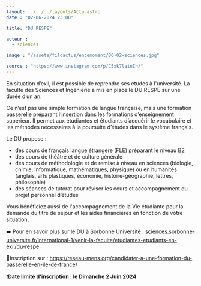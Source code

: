 ```yaml
---
layout: ../../../layouts/Actu.astro
date : "02-06-2024 23:00"

title: "DU RESPE"

auteur :
  - sciences

image : "/assets/fildactus/encemoment/06-02-sciences.jpg"

source : "https://www.instagram.com/p/C5xk7lainIh/"
---
```


En situation d’exil, il est possible de reprendre ses études à l'université. La faculté des Sciences et Ingénierie a mis en place le DU RESPE sur une durée d’un an.

Ce n’est pas une simple formation de langue française, mais une formation passerelle préparant l’insertion dans les formations d’enseignement supérieur. Il permet aux étudiantes et étudiants d’acquérir le vocabulaire et les méthodes nécessaires à la poursuite d’études dans le système français.

Le DU propose :  
- des cours de français langue étrangère (FLE) préparant le niveau B2  
-  des cours de théâtre et de culture générale  
- des cours de méthodologie et de remise à niveau en sciences (biologie, chimie, informatique, mathématiques, physique) ou en humanités (anglais, arts plastiques, économie, histoire-géographie, lettres, philosophie)  
- des séances de tutorat pour réviser les cours et accompagnement du projet personnel d’études

Vous bénéficiez aussi de l'accompagnement de la Vie étudiante pour la demande du titre de sejour et les aides financières en fonction de votre situation.

➡️ Pour en savoir plus sur le DU à Sorbonne Université : [sciences.sorbonne-universite.fr/international-1/venir-la-faculte/etudiantes-etudiants-en-exil/du-respe](https://sciences.sorbonne-universite.fr/international-1/venir-la-faculte/etudiantes-etudiants-en-exil/du-respe)

🔹️Inscription sur : https://reseau-mens.org/candidater-a-une-formation-du-passerelle-en-ile-de-france/

❗__Date limité d’inscription : le Dimanche 2 Juin 2024__